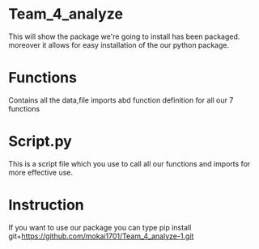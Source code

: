 # Team_4_analyze

This will show the package we're going to install has been packaged. moreover it allows for easy installation of the our python package.

# Functions 
Contains all the data,file imports abd function definition for all our 7 functions

# Script.py
This is a script file which you use to call all our functions and imports for more effective use.

# Instruction
If you want to use our package you can type
pip install git+https://github.com/mokai1701/Team_4_analyze-1.git
